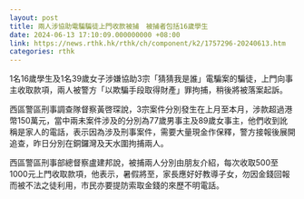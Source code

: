 ```yaml
---
layout: post
title: 兩人涉協助電騙騙徒上門收款被捕　被捕者包括16歲學生
date: 2024-06-13 17:10:09.000000000 +08:00
link: https://news.rthk.hk/rthk/ch/component/k2/1757296-20240613.htm
categories: rthk
---
```


1名16歲學生及1名39歲女子涉嫌協助3宗「猜猜我是誰」電騙案的騙徒，上門向事主收取款項，兩人被警方「以欺騙手段取得財產」罪拘捕，稍後將被落案起訴。

西區警區刑事調查隊督察黃啓琛說，3宗案件分別發生在上月至本月，涉款超過港幣150萬元，當中兩未案件涉及的分別為77歲男事主及89歲女事主，他們收到訛稱是家人的電話，表示因為涉及刑事案件，需要大量現金作保釋，警方接報後展開追查，昨日分別在銅鑼灣及天水圍拘捕兩人。

西區警區刑事部總督察盧建邦說，被捕兩人分別由朋友介紹，每次收取500至1000元上門收取款項，他表示，暑假將至，家長應好好教導子女，勿因金錢回報而被不法之徒利用，市民亦要提防索取金錢的來歷不明電話。

